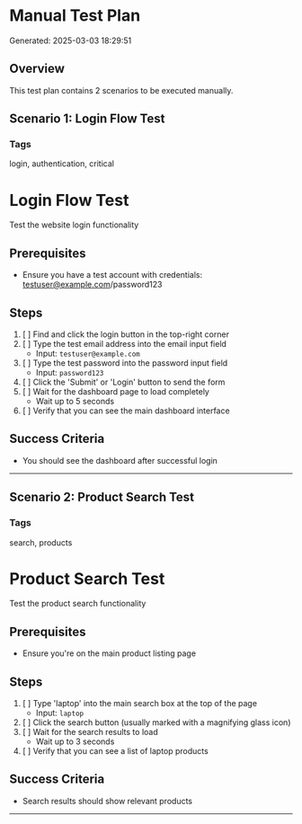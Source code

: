 # Manual Test Plan

Generated: 2025-03-03 18:29:51

## Overview
This test plan contains 2 scenarios to be executed manually.

## Scenario 1: Login Flow Test

### Tags
login, authentication, critical

# Login Flow Test

Test the website login functionality

## Prerequisites
- Ensure you have a test account with credentials: testuser@example.com/password123

## Steps
1. [ ] Find and click the login button in the top-right corner
2. [ ] Type the test email address into the email input field
   - Input: `testuser@example.com`
3. [ ] Type the test password into the password input field
   - Input: `password123`
4. [ ] Click the 'Submit' or 'Login' button to send the form
5. [ ] Wait for the dashboard page to load completely
   - Wait up to 5 seconds
6. [ ] Verify that you can see the main dashboard interface

## Success Criteria
- You should see the dashboard after successful login

---

## Scenario 2: Product Search Test

### Tags
search, products

# Product Search Test

Test the product search functionality

## Prerequisites
- Ensure you're on the main product listing page

## Steps
1. [ ] Type 'laptop' into the main search box at the top of the page
   - Input: `laptop`
2. [ ] Click the search button (usually marked with a magnifying glass icon)
3. [ ] Wait for the search results to load
   - Wait up to 3 seconds
4. [ ] Verify that you can see a list of laptop products

## Success Criteria
- Search results should show relevant products

---
